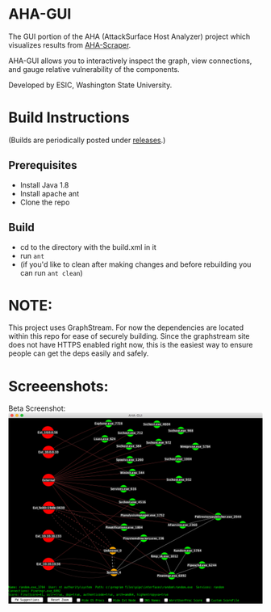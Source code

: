 # AHA-GUI
The GUI portion of the AHA (AttackSurface Host Analyzer) project which visualizes results from [AHA-Scraper](https://github.com/aha-project/AHA-Scraper "AHA-Scraper").

AHA-GUI allows you to interactively inspect the graph, view connections, and gauge relative vulnerability of the components. 

Developed by ESIC, Washington State University.

# Build Instructions
(Builds are periodically posted under [releases](https://github.com/aha-project/AHA-GUI/releases "releases").)

## Prerequisites
- Install Java 1.8
- Install apache ant
- Clone the repo

## Build
- cd to the directory with the build.xml in it
- run `ant`
- (if you'd like to clean after making changes and before rebuilding you can run `ant clean`)

# NOTE:
This project uses GraphStream. For now the dependencies are located within this repo for ease of securely building. Since the graphstream site does not have HTTPS enabled right now, this is the easiest way to ensure people can get the deps easily and safely. 


# Screeenshots:
Beta Screenshot:
![Alt text](resources/AHA-GUI-Screenshot.png?raw=true "AHA-GUI Screenshot")